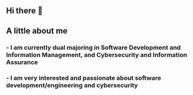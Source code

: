 ## Hi there 👋

## A little about me
### - I am currently dual majoring in Software Development and Information Management, and Cybersecurity and Information Assurance
### - I am very interested and passionate about software development/engineering and cybersecurity

<!--
**JayceProgramming/JayceProgramming** is a ✨ _special_ ✨ repository because its `README.md` (this file) appears on your GitHub profile.
- 👯 I’m looking to collaborate on ...
- 🤔 I’m looking for help with ...
- 💬 Ask me about ...
- 📫 How to reach me: ...
- 😄 Pronouns: ...
- ⚡ Fun fact: ...
-->
